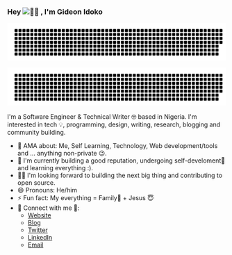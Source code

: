 ### Hey&nbsp;<img src="https://raw.githubusercontent.com/MartinHeinz/MartinHeinz/master/wave.gif" alt="👋🏽" width="22px" height="22px"> , I'm Gideon Idoko

![Gideon](firstname.svg)

![Idoko](surname.svg)

I'm a Software Engineer & Technical Writer 🤓 based in Nigeria. I'm interested in tech 💡, programming, design, writing, research, blogging and community building.

- 💬 AMA about: Me, Self Learning, Technology, Web development/tools and ... anything non-private 😉. 
- 💪 I'm currently building a good reputation, undergoing self-develoment🚀 and learning everything :).
- 👨‍💻 I'm looking forward to building the next big thing and  contributing to open source.
- 😄 Pronouns: He/him
- ⚡ Fun fact: My everything = Family🤞 + Jesus 😇
- 🤝 Connect with me 💙:
    - [Website](https://gideonidoko.com)
    - [Blog](https://gideonidoko.com/blog)
    - [Twitter](https://twitter.com/IamGideonIdoko)
    - [LinkedIn](https://linkedin.com/in/IamGideonIdoko)
    - [Email](mailto:iamgideonidoko@gmail.com)
